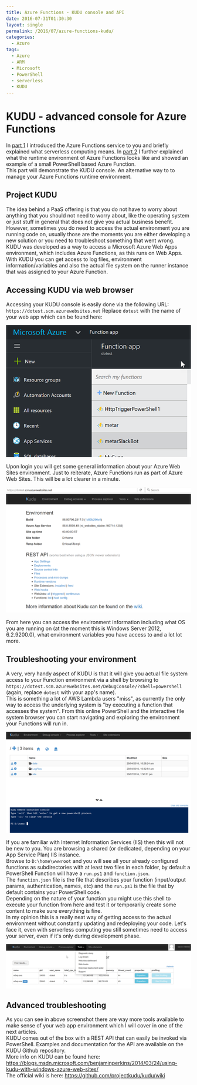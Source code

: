 ```yaml
---
title: Azure Functions - KUDU console and API
date: 2016-07-31T01:30:30
layout: single
permalink: /2016/07/azure-functions-kudu/
categories:
  - Azure
tags:
  - Azure
  - ARM
  - Microsoft
  - PowerShell
  - serverless
  - KUDU
---
```


# KUDU - advanced console for Azure Functions

In [part 1](/2016/07/azure-functions-what-and-why/) I introduced the Azure Functions service to you and briefly explained what serverless computing means. In [part 2](/2016/07/azure-functions-PowerShell/) I further explained what the runtime environment of Azure Functions looks like and showed an example of a small PowerShell based Azure Function.<br>
This part will demonstrate the KUDU console. An alternative way to to manage your Azure Functions runtime environment.

## Project KUDU

The idea behind a PaaS offering is that you do not have to worry about anything that you should not need to worry about, like the operating system or just stuff in general that does not give you actual business benefit.<br>
However, sometimes you do need to access the actual environment you are running code on, usually those are the moments you are either developing a new solution or you need to troubleshoot something that went wrong.<br>
KUDU was developed as a way to access a Microsoft Azure Web Apps environment, which includes Azure Functions, as this runs on Web Apps.
With KUDU you can get access to log files, environment information/variables and also the actual file system on the runner instance that was assigned to your Azure Function.

## Accessing KUDU via web browser

Accessing your KUDU console is easily done via the following URL: `https://dotest.scm.azurewebsites.net`
Replace `dotest` with the name of your web app which can be found here:

![Azure Function](/media/2016/07/functions_name.png)

Upon login you will get some general information about your Azure Web Sites environment. Just to reiterate, Azure Functions run as part of Azure Web Sites. This will be a lot clearer in a minute.

![Azure Function KUDU](/media/2016/07/azure_functions_kudu.png)

From here you can access the environment information including what OS you are running on (at the moment this is Windows Server 2012, 6.2.9200.0), what environment variables you have access to and a lot lot more.

## Troubleshooting your environment

A very, very handy aspect of KUDU is that it will give you actual file system access to your Function environment via a shell by browsing to `https://dotest.scm.azurewebsites.net/DebugConsole/?shell=powershell` (again, replace `dotest` with your app's name).<br>
This is something a lot of AWS Lambda users "miss", as currently the only way to access the underlying system is "by executing a function that accesses the system".
From this online PowerShell and the interactive file system browser you can start navigating and exploring the environment your Functions will run in.   

![Azure Function KUDU PowerShell](/media/2016/07/kudu_powershell.png)

If you are familiar with Internet Information Services (IIS) then this will not be new to you. You are browsing a shared (or dedicated, depending on your App Service Plan) IIS instance.<br>
Browse to `D:\home\wwwroot` and you will see all your already configured functions as subdirectories with at least two files in each folder, by default a PowerShell Function will have a `run.ps1` and `function.json`. <br>
The `function.json` file is the file that describes your function (input/output params, authentication, names, etc) and the `run.ps1` is the file that by default contains your PowerShell code.<br>
Depending on the nature of your function you might use this shell to execute your function from here and test it or temporarily create some content to make sure everything is fine.<br>
In my opinion this is a really neat way of getting access to the actual environment without constantly updating and redeploying your code. Let's face it, even with serverless computing you still sometimes need to access your server, even if it's only during development phase.

![Azure Function KUDU Diagnostics](/media/2016/07/kudu_diagnostics.png)

## Advanced troubleshooting

As you can see in above screenshot there are way more tools available to make sense of your web app environment which I will cover in one of the next articles.<br>
KUDU comes out of the box with a REST API that can easily be invoked via PowerShell. Examples and documentation for the API are available on the KUDU Github repository.
<br>
More info on KUDU can be found here: <https://blogs.msdn.microsoft.com/benjaminperkins/2014/03/24/using-kudu-with-windows-azure-web-sites/><br>
The official wiki is here: <https://github.com/projectkudu/kudu/wiki>